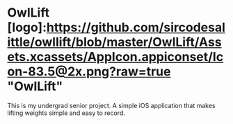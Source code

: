 # OwlLift [logo]:https://github.com/sircodesalittle/owllift/blob/master/OwlLift/Assets.xcassets/AppIcon.appiconset/Icon-83.5@2x.png?raw=true "OwlLift"
This is my undergrad senior project. A simple iOS application that makes lifting weights simple and easy to record.
